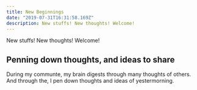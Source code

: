 ```yaml
---
title: New Beginnings
date: "2019-07-31T16:31:58.169Z"
description: New stuffs! New thoughts! Welcome!
---
```


New stuffs! New thoughts! Welcome!

## Penning down thoughts, and ideas to share

During my communte, my brain digests through many thoughts of others.
And through the, I pen down thoughts and ideas of yestermorning.
